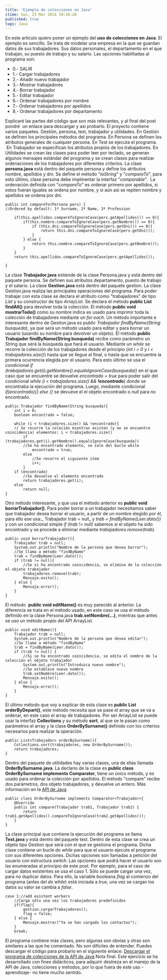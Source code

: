 ```yaml
---
title: 'Ejemplo de colecciones en Java'
ctime: Sun, 23 Mar 2014 19:16:26
published: true
tags: Java
---
```


En este artículo quiero poner un ejemplo del **uso de colecciones en Java**. El ejemplo es sencillo. Se trata de modelar una empresa en la que se guardan datos de sus trabajadores. Sus datos personales, el departamento en el que trabajan, su puesto de trabajo y su salario. Las opciones habilitadas al programa son:

*   0.- SALIR
*   1.- Cargar trabajadores
*   2.- Añadir nuevo trabajador
*   3.- Mostrar trabajadores
*   4.- Borrar trabajador
*   5.- Editar trabajador
*   6.- Ordenar trabajadores por nombre
*   7.- Ordenar trabajadores por apellidos
*   8.- Ordenar trabajadores por departamento

Explicaré las partes del código que son más relevantes, y al final del post pondré  un enlace para descargar y así probarlo. El proyecto contiene varios paquetes. Gestión, persona, test, trabajador y utilidades. En Gestión se definen los principales métodos del programa. En Persona se definen los atributos generales de cualquier persona. En Test se ejecuta el programa.  En Trabajador se especifican los atributos propios de los trabajadores. En Utilidades se crean las clases para poder leer por teclado, se generan algunos mensajes estándar del programa y se crean clases para realizar ordenaciones de los trabajadores por diferentes criterios. La clase **persona.java** está dentro del paquete persona y define los atributos nombre, apellidos y dni. Se define el método "_toString_" y "_compareTo_", para esto último, clase persona debe implmentar la interfaz "_comparable<Persona>_".  La ordenación definida con "_compareTo_" es ordenar primero por apellidos, si estos fueran iguales se ordena por nombre, y si aún así se repiten nombre y apellidos se ordena por dni.

```
public int compareTo(Persona pers) {
//Ordered by default: 1º Surname, 2º Name, 3º Profession 

	if(this.apellidos.compareToIgnoreCase(pers.getApellidos()) == 0){            
		if(this.nombre.compareToIgnoreCase(pers.getNombre()) == 0){
			if (this.dni.compareToIgnoreCase(pers.getDni()) == 0){
				return this.dni.compareToIgnoreCase(pers.getDni());
			}
		} else {
			return this.nombre.compareToIgnoreCase(pers.getNombre());
		}
	}
	return this.apellidos.compareToIgnoreCase(pers.getApellidos());

}
```

La clase **Trabajador.java** extiende de la clase Persona.java y está dentro del paquete persona. Se definen sus atributos departamento, puesto de trabajo y el salario. La clase **Gestion.java** está dentro del paquete gestion. La clase Gestion.java realiza las principales operaciones del programa. Para poder trabajar con esta clase se declara el atributo como "trabajadores" de tipo _List<Trabajador>_ y su constructor de tipo _ArrayList<Trabajador>_. Se declara el método **public List<Trabajador> findAll()** para devolver toda la colección. El método **public void mostrarTodo()** como su nombre indica es usado para imprimir toda la colección de trabajadores mediante un _for each_. Un método importante e interesante dentro de Gestion.java es _public Trabajador findByName(String busqueda)_, ya que será un método usado para editar y para borrar un usuario (usando su nombre para devolver un objeto). El método **public Trabajador findByName(String busqueda)** recibe como parámetro un String que será la búsqueda que hará el usuario. Mediante un _while_ se recorre la colección de los trabajadores desde el principio (_int i = 0_ y _i < trabajadores.size()_) hasta que se llegue al final, o hasta que se encuentre la primera ocurrencia elegida por el usuario. Para esto último se usa el condicional _if (trabajadores.get(i).getNombre().equalsIgnoreCase(busqueda))_ en el que caso que se encuentre se devuelve _encontrado = true_ para poder salir del condicional _while (i < trabajadores.size() && **!encontrado**)_ donde se encontraba la ejecución del programa. Luego, mediante condicional _if(encontrado){} else {}_ se devueve el el objeto encontrado o _null_ para no encontrado.

```
public Trabajador findByName(String busqueda){
	int i = 0;
	boolean encontrado = false;

	while (i < trabajadores.size() && !encontrado){
	// Se recorre la coleción mientras existen (y no se encuentre coincidencia) elementos: i < trabajadores.size()
		if (trabajadores.get(i).getNombre().equalsIgnoreCase(busqueda))
		//Se ha encontrado elemento, se sale del bucle while
			encontrado = true;
		else
			//Se recorre el siguiente item
			i++;
		}
	if (encontrado)
		//Se devuelve el elemento encontrado
		return trabajadores.get(i);
	else
		return null;	
}
```

Otro método interesante, y que usa el método anterior es **public void borrarTrabajador()**. Para poder borrar a un trabajador necesitamos saber que trabajador desea borrar el usuario, a partir de un nombre elegido por él, para ello ese usa:_ Trabajador trab = null_ y _trab = findByName(Leer.dato())_ y con un condicional simple _if (trab != null)_ sabemos si el objeto ha sido encontrado y se procede a eliminar mediante _trabajadores.remove(trab)_.

```
public void borrarTrabajador(){
	Trabajador trab = null;
	System.out.println("Nombre de la persona que desea borrar");
	//Se llama a método "findByName"
	trab = findByName(Leer.dato());
	if (trab != null){
		//Se si ha encontrado coincidencia, se elimina de la colección el objeto trabajador
		trabajadores.remove(trab);
		Mensaje.exito();
	} else {
		Mensaje.error();
	}
}
```

El método  **public void editName()** es muy parecido al anterior. La diferencia se trata en el método usado, en este caso se usa el método definido en la clase Persona.java **trab.setNombre(...)**, mientras que antes se uso un método propio del API ArrayList.

```
public void editName(){
	Trabajador trab = null;
	System.out.println("Nombre de la persona que desea editar");
	//Se llama a método "findByName"
	trab = findByName(Leer.dato());
	if (trab != null) {
		//Si se ha encontrado coincidencia, se edita el nombre de la colección el objeto trabajador
		System.out.println("Introduzca nuevo nombre");
		//Se establece nuevo nombre
		trab.setNombre(Leer.dato());
		Mensaje.exito();
	} else {
		Mensaje.error();
	}
}
```

El último método que voy a explicar de esta clase es **public List<Trabajador> orderByDepart()**, este método necesita que se pase el array que se va a ordenar, en este caso el array de trabajadores. Por ser ArrayList se puede usar la interfaz **Collections** y su método **sort**, al que se le pasan como parámetros el array y la clase **OrderBySurname()** definido con los criterios necesarios para realizar la operación.

```
public List<Trabajador> orderBySurname(){
	Collections.sort(trabajadores, new OrderBySurname());
	return trabajadores;
}
```

Dentro del paquete de utilidades hay varias clases, una de ellas llamada **OrderBySurname.java**. La declario de la clase es **public class OrderBySurname implements Comparator<Trabajador>**, tiene un único método, y es usado para ordenar la colección por apellidos. El método "compare" recibe dos parámetros, dos objeto trabajadores, y devuelve un entero. Más información en la [API de Java](http://docs.oracle.com/javase/7/docs/api/java/util/Comparator.html "API JAVA COMPARATOR")

```
public class OrderBySurname implements Comparator<Trabajador>{
	@Override
	public int compare(Trabajador trab1, Trabajador trab2) {
		return trab1.getApellidos().compareToIgnoreCase(trab2.getApellidos());
	}
}
```

La clase principal que contiene la ejecución del programa se llama **Test.java** y está dentro del paquete test. Dentro de esta clase se crea un objeto tipo Gestion que será con el que se gestiona el programa. Dicha clase contiene un bucle _do while_ para que el usuario ejecute el programa con sus diferentes opciones. Dichas opciones son llamadas a petición del usuario con estructura _switch_. Las opciones que podrá hacer el usuario son las enumeradas al principio de este post. Por ejemplo, para el caso de cargar datos existentes se usa el caso 1. Sólo se puede cargar una vez, para no duplicar datos. Para ello, la variable booleana _flag_ al comienzo del programa (antes del _do while_) está iniciada a _true_, una vez se cargan los datos su valor se cambia a _false_.

```
case 1://add existent workers
	//Carga sólo una vez los trabajadores predefinidos
	if(flag){
		gestion.cargarTrabajadores();
		flag = false;
	} else {
		Mensaje.mostrar("Ya se han cargado los contactos");
	}
	break;
```

El programa contiene más clases, pero algunas son obvias y otras son similares a las que he comentado. No son difíciles de entender. Puedes descargar el código para probarlo en el siguiente enlace: [Descargar el programa de colecciones de la API de Java](https://drive.google.com/open?id=0BzQS5pOyF_HjcGNfRUswVE53a00 "Descargar ejemplo programa colecciones API Java") Nota final. Este ejercicio se ha desarrollado con fines didácticos, para adquirir destreza en el manejo de la API de Java, colecciones y métodos, por lo que fuera de este uso -aprendizaje- no tiene mucho sentido.